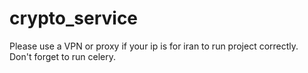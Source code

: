 # crypto_service
Please use a VPN or proxy if your ip is for iran to run project correctly. 
<br/>
Don't forget to run celery.